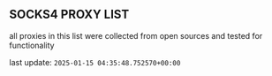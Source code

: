 ## SOCKS4 PROXY LIST

all proxies in this list were collected from open sources and tested for functionality

last update: `2025-01-15 04:35:48.752570+00:00`